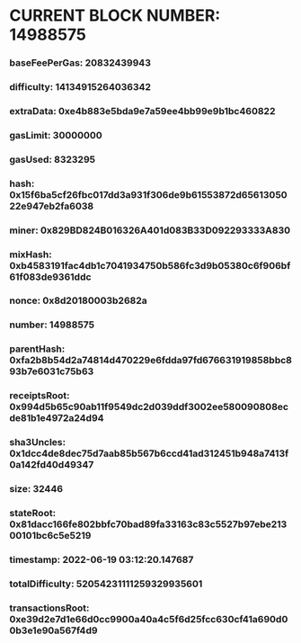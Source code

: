 # CURRENT BLOCK NUMBER: 14988575

### baseFeePerGas: 20832439943
### difficulty: 14134915264036342
### extraData: 0xe4b883e5bda9e7a59ee4bb99e9b1bc460822
### gasLimit: 30000000
### gasUsed: 8323295
### hash: 0x15f6ba5cf26fbc017dd3a931f306de9b61553872d6561305022e947eb2fa6038
### miner: 0x829BD824B016326A401d083B33D092293333A830
### mixHash: 0xb4583191fac4db1c7041934750b586fc3d9b05380c6f906bf61f083de9361ddc
### nonce: 0x8d20180003b2682a
### number: 14988575
### parentHash: 0xfa2b8b54d2a74814d470229e6fdda97fd676631919858bbc893b7e6031c75b63
### receiptsRoot: 0x994d5b65c90ab11f9549dc2d039ddf3002ee580090808ecde81b1e4972a24d94
### sha3Uncles: 0x1dcc4de8dec75d7aab85b567b6ccd41ad312451b948a7413f0a142fd40d49347
### size: 32446
### stateRoot: 0x81dacc166fe802bbfc70bad89fa33163c83c5527b97ebe21300101bc6c5e5219
### timestamp: 2022-06-19 03:12:20.147687
### totalDifficulty: 52054231111259329935601
### transactionsRoot: 0xe39d2e7d1e66d0cc9900a40a4c5f6d25fcc630cf41a690d00b3e1e90a567f4d9
